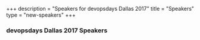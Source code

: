 +++
description = "Speakers for devopsdays Dallas 2017"
title = "Speakers"
type = "new-speakers"
+++
### devopsdays Dallas 2017 Speakers